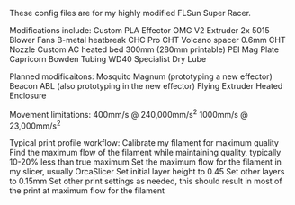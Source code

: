 These config files are for my highly modified FLSun Super Racer.

Modifications include:
  Custom PLA Effector
  OMG V2 Extruder
  2x 5015 Blower Fans
  B-metal heatbreak
  CHC Pro
  CHT Volcano spacer
  0.6mm CHT Nozzle
  Custom AC heated bed
  300mm (280mm printable) PEI Mag Plate
  Capricorn Bowden Tubing
  WD40 Specialist Dry Lube

Planned modificaitons:
  Mosquito Magnum (prototyping a new effector)
  Beacon ABL (also prototyping in the new effector)
  Flying Extruder
  Heated Enclosure

Movement limitations:
  400mm/s @ 240,000mm/s<sup>2</sup>
  1000mm/s @ 23,000mm/s<sup>2</sup>

Typical print profile workflow:
  Calibrate my filament for maximum quality
  Find the maximum flow of the filament while maintaining quality, typically 10-20% less than true maximum
  Set the maximum flow for the filament in my slicer, usually OrcaSlicer
  Set initial layer height to 0.45
  Set other layers to 0.15mm
  Set other print settings as needed, this should result in most of the print at maximum flow for the filament
